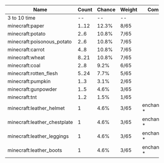 | Name                         | Count | Chance | Weight | Comment         |
| ---------------------------- | ----- | ------ | ------ | --------------- |
| 3 to 10 time                 |    -- |     -- |     -- |                 |
| minecraft:paper              | 1..12 |  12.3% |   8/65 |                 |
| minecraft:potato             |  2..6 |  10.8% |   7/65 |                 |
| minecraft:poisonous_potato   |  2..6 |  10.8% |   7/65 |                 |
| minecraft:carrot             |  4..8 |  10.8% |   7/65 |                 |
| minecraft:wheat              | 8..21 |  10.8% |   7/65 |                 |
| minecraft:coal               |  2..8 |   9.2% |   6/65 |                 |
| minecraft:rotten_flesh       | 5..24 |   7.7% |   5/65 |                 |
| minecraft:pumpkin            |  1..3 |   3.1% |   2/65 |                 |
| minecraft:gunpowder          |  1..5 |   4.6% |   3/65 |                 |
| minecraft:tnt                |  1..2 |   1.5% |   1/65 |                 |
| minecraft:leather_helmet     |     1 |   4.6% |   3/65 | enchantments: * |
| minecraft:leather_chestplate |     1 |   4.6% |   3/65 | enchantments: * |
| minecraft:leather_leggings   |     1 |   4.6% |   3/65 | enchantments: * |
| minecraft:leather_boots      |     1 |   4.6% |   3/65 | enchantments: * |
